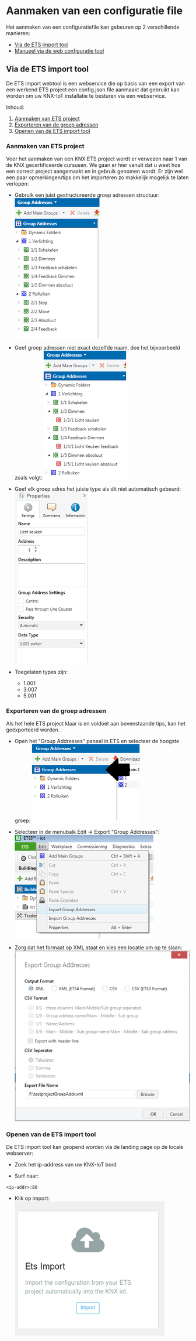 # Aanmaken van een configuratie file

Het aanmaken van een configuratiefile kan gebeuren op 2 verschillende manieren:

- [Via de ETS import tool](#via-de-ets-import-tool)
- [Manueel via de web configuratie tool]()

## Via de ETS import tool

De ETS import webtool is een webservice die op basis van een export van een werkend ETS project een config.json file aanmaakt dat gebruikt kan worden om uw KNX-IoT installatie te besturen via een webservice. 

Inhoud:

1. [Aanmaken van ETS project](#aanmaken-van-ets-project)
2. [Exporteren van de groep adressen](#exporteren-van-de-groep-adressen)
3. [Openen van de ETS import tool]()


### Aanmaken van ETS project

Voor het aanmaken van een KNX ETS project wordt er verwezen naar 1 van de KNX gecertificeerde cursusen. We gaan er hier vanuit dat u weet hoe een correct project aangemaakt en in gebruik genomen wordt. Er zijn wel een paar opmerkingen/tips om het importeren zo makkelijk mogelijk te laten verlopen:


- Gebruik een juist gestructureerde groep adressen structuur: 
![alt text](./fotos/gstructuur.png "Groep adressen structuur")

- Geef groep adressen niet exact dezelfde naam, doe het bijvoorbeeld zoals volgt:
![alt text](./fotos/gnaam.png "Namen van groep adressen")

- Geef elk groep adres het juiste type als dit niet automatisch gebeurd:
![alt text](./fotos/gtype.png "Type van groep adressen")
- Toegelaten types zijn:
	- 1.001
	- 3.007
	- 5.001


### Exporteren van de groep adressen

Als het hele ETS project klaar is en voldoet aan bovenstaande tips, kan het geëxporteerd worden.

- Open het "Group Addresses" paneel in ETS en selecteer de hoogste groep:
![alt text](./fotos/hoofdgroep.png "Selecteer de hoofdgroep")

- Selecteer in de menubalk Edit -> Export "Group Addresses":
![alt text](./fotos/export.png "Selecteer de export tool")

- Zorg dat het formaat op XML staat en kies een locatie om op te slaan:
![alt text](./fotos/export2.png "Kies XML als output")


### Openen van de ETS import tool

De ETS import tool kan geopend worden via de landing page op de locale webserver:

- Zoek het ip-address van uw KNX-IoT bord

- Surf naar:

```
<ip-addr>:80
```

- Klik op import:
![alt text](./fotos/landingPage.png "Open ETS import")
